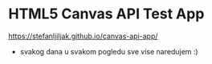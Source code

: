 # HTML5 Canvas API Test App

https://stefanljiljak.github.io/canvas-api-app/

- svakog dana u svakom pogledu sve vise naredujem :)